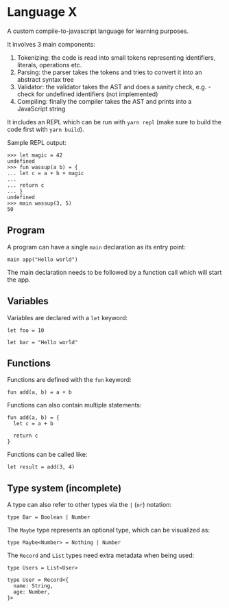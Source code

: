 # Language X

A custom compile-to-javascript language for learning purposes.

It involves 3 main components:

1. Tokenizing: the code is read into small tokens representing identifiers, literals, operations etc.
2. Parsing: the parser takes the tokens and tries to convert it into an abstract syntax tree
3. Validator: the validator takes the AST and does a sanity check, e.g. - check for undefined identifiers (not implemented)
4. Compiling: finally the compiler takes the AST and prints into a JavaScript string

It includes an REPL which can be run with `yarn repl` (make sure to build the code first with `yarn build`).

Sample REPL output:

```
>>> let magic = 42
undefined
>>> fun wassup(a b) = {
... let c = a + b + magic
...
... return c
... }
undefined
>>> main wassup(3, 5)
50
```

## Program

A program can have a single `main` declaration as its entry point:

```
main app("Hello world")
```

The main declaration needs to be followed by a function call which will start the app.

## Variables

Variables are declared with a `let` keyword:

```
let foo = 10

let bar = "Hello world"
```

## Functions

Functions are defined with the `fun` keyword:

```
fun add(a, b) = a + b
```

Functions can also contain multiple statements:

```
fun add(a, b) = {
  let c = a + b

  return c
}
```

Functions can be called like:

```
let result = add(3, 4)
```

## Type system (incomplete)

A type can also refer to other types via the `|` (`or`) notation:

```
type Bar = Boolean | Number
```

The `Maybe` type represents an optional type, which can be visualized as:

```
type Maybe<Number> = Nothing | Number
```

The `Record` and `List` types need extra metadata when being used:

```
type Users = List<User>

type User = Record<{
  name: String,
  age: Number,
}>
```
